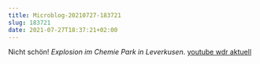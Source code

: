 ```yaml
---
title: Microblog-20210727-183721
slug: 183721
date: 2021-07-27T18:37:21+02:00
---
```


Nicht schön! _Explosion im Chemie Park in Leverkusen_. [youtube wdr aktuell](https://www.youtube.com/watch?v=BxDv4fofRsI)